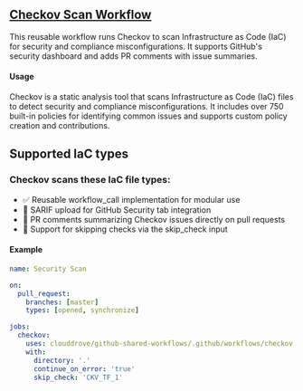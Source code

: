 ## [Checkov Scan Workflow](https://github.com/clouddrove/github-shared-workflows/blob/master/.github/workflows/checkov.yml)

This reusable workflow runs Checkov to scan Infrastructure as Code (IaC) for security and compliance misconfigurations. It supports GitHub's security dashboard and adds PR comments with issue summaries.
#### Usage
Checkov is a static analysis tool that scans Infrastructure as Code (IaC) files to detect security and compliance misconfigurations. It includes over 750 built-in policies for identifying common issues and supports custom policy creation and contributions.

## Supported IaC types
### Checkov scans these IaC file types:

- ✅ Reusable workflow_call implementation for modular use
- 📄 SARIF upload for GitHub Security tab integration
- 💬 PR comments summarizing Checkov issues directly on pull requests
- 🚫 Support for skipping checks via the skip_check input

#### Example
```yaml
name: Security Scan

on:
  pull_request:
    branches: [master]
    types: [opened, synchronize]

jobs:
  checkov:
    uses: clouddrove/github-shared-workflows/.github/workflows/checkov.yml@master
    with:
      directory: '.'
      continue_on_error: 'true'
      skip_check: 'CKV_TF_1'
```
